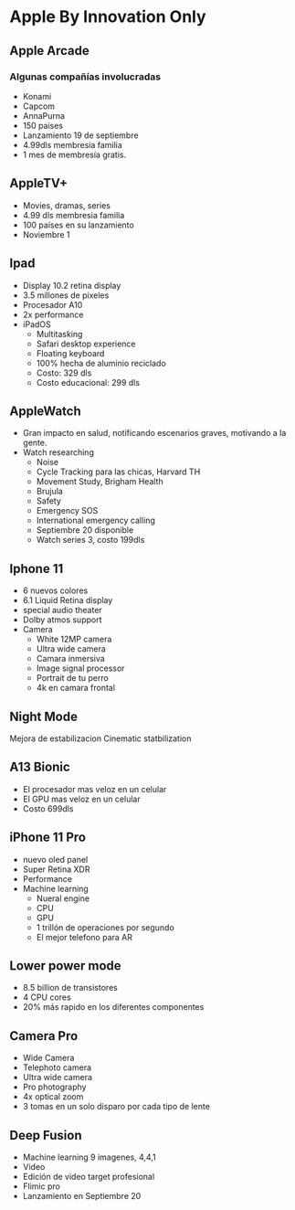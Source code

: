# Apple By Innovation Only

## Apple Arcade

### Algunas compañías involucradas
- Konami
- Capcom
- AnnaPurna
- 150 paises
- Lanzamiento 19 de septiembre 
- 4.99dls membresia familia
- 1 mes de membresía gratis.

## AppleTV+
- Movies, dramas, series
- 4.99 dls membresia familia
- 100 países en su lanzamiento
- Noviembre 1


## Ipad
- Display 10.2 retina display
- 3.5 millones de pixeles
- Procesador A10 
- 2x performance
- iPadOS
	- Multitasking
	- Safari desktop experience
	- Floating keyboard
	- 100% hecha de aluminio reciclado
	- Costo: 329 dls
	- Costo educacional: 299 dls

## AppleWatch

- Gran impacto en salud, notificando escenarios graves, motivando a la gente.
- Watch researching 
	- Noise
	- Cycle Tracking para las chicas, Harvard TH
	- Movement Study,  Brigham Health
	- Brujula
	- Safety
	- Emergency SOS
	- International emergency calling
	- Septiembre 20 disponible
	- Watch series 3, costo 199dls

## Iphone 11
- 6 nuevos colores
- 6.1 Liquid Retina display
- special audio theater 
- Dolby atmos support
- Camera
	- White 12MP camera
	- Ultra wide camera
	- Camara inmersiva
	- Image signal processor
	- Portrait de tu perro 
	- 4k en camara frontal

## Night Mode
Mejora de estabilizacion
Cinematic statbilization


## A13 Bionic
- El procesador mas veloz en un celular
- El GPU mas veloz en un celular
- Costo 699dls

## iPhone 11 Pro 
- nuevo oled panel 
- Super Retina XDR
- Performance
- Machine learning
	- Nueral engine
	- CPU
	- GPU
	- 1 trillón de operaciones por segundo
	- El mejor telefono para AR

## Lower power mode
- 8.5 billion de transistores
- 4 CPU cores
- 20% más rapido en los diferentes componentes

## Camera Pro 
- Wide Camera
- Telephoto camera
- Ultra wide camera
- Pro photography
- 4x optical zoom
- 3 tomas en un solo disparo por cada tipo de lente

## Deep Fusion
- Machine learning 9 imagenes, 4,4,1
- Video 
- Edición de video target profesional
- Flimic pro
- Lanzamiento en Septiembre 20
